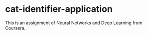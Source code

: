 # cat-identifier-application
This is an assignment of Neural Networks and Deep Learning from Coursera.
